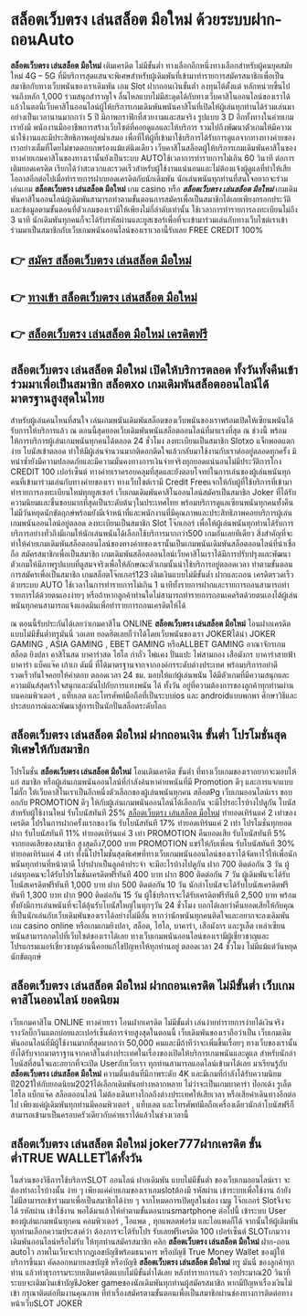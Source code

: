 # สล็อตเว็บตรง เล่นสล็อต มือใหม่  ด้วยระบบฝาก-ถอนAuto

**สล็อตเว็บตรง เล่นสล็อต มือใหม่** เติมเครดิต ไม่มีขั้นต่ำ  ทางเลือกอีกหนึ่งทางเลือกสำหรับผู้คนยุคสมัยใหม่ 4G – 5G ที่มีบริการสุดแสนจะพิเศษสำหรับผู้เดิมพันที่เข้ามาทำรายการสมัครสมาชิกเพื่อเป็นสมาชิกกับทางเว็บพนันของเราเดิมพัน เกม Slot  ฝากถอนเงินขั้นต่ำ ลงทุนได้ตั้งแต่ หลักหน่วยขึ้นไปจนถึงหลัก 1,000 ร่วมสนุกสำราญใจ ลื่นไหลแบบไม่มีสะดุดได้กับทางเว็บคาสิโนออนไลน์ของเราได้แล้วในตอนี้เว็บคาสิโนออนไลน์ผู้ให้บริการเกมเดิมพันพนันคาสิโนที่เปิดให้ผู้เล่นทุกท่านได้ร่วมเล่นมาอย่างเป็นเวลานานมากกว่า 5 ปี มีภาพกราฟิกที่สวยงามและสมจริง รูปแบบ 3 D
อีกทั้งทางในค่ายเกมเรายังมี พนักงานมืออาชีพการสร้างเว็บไซต์ที่คอยดูแลและให้บริการ  รวมไปถึงพัฒนาตัวเกมให้มีความน่าใช้งานและมีประสิทธิภาพอยู่สม่ำเสมอ เพื่อที่ให้ผู้ที่เข้ามาใช้บริการได้รับการดูแลจากทางทางค่ายของเราอย่างเต็มที่โดยไม่ขาดตกบกพร่องแม้แต่นิดเดียว เว็บคาสิโนสล็อตผู้ให้บริการเกมเดิมพันคาสิโนของทางค่ายเกมคาสิโนของทางเรานั้นยังเป็นระบบ AUTOใช้เวลาการทำรายการไม่เกิน 60 วินาที ต่อการเติมยอดเครดิต เรียกได้ว่าสะดวกและรวดเร็วสำหรับผู้ใช้งานแน่นอนและไม่ต้องแจ้งผู้ดูแลที่ทำให้เสียโอกาสอีกต่อไปเมื่อทำรายการฝากยอดเครดิตกับนักเดิมพัน
นักเล่นพนันทุกท่านที่สนใจอยากจะร่วมเล่นเกม **สล็อตเว็บตรง เล่นสล็อต มือใหม่** เกม casino  หรือ ***สล็อตเว็บตรง เล่นสล็อต มือใหม่*** เกมเดิมพันคาสิโนออนไลน์ผู้เดิมพันสามารถทำตามขั้นตอนการสมัครเพื่อเป็นสมาชิกได้เลยเพียงกรอกประวัติและข้อมูลตามขั้นตอนที่ตัวเกมของเรามีให้เพียงไม่กี่ลำดับเท่านั้น ใช้เวลาการทำรายการลงทะเบียนไม่ถึง 3 นาที นักเดิมพันทุกคนก็จะได้รับรหัสผ่านและยูสเซอร์เพื่อที่จะเข้ามาร่วมเล่นกับทางเว็บไซต์เราเข้าร่วมมาเป็นสมาชิกกับเว็บเกมพนันออนไลน์ของเราเวลานี้รับเลย FREE CREDIT 100%

## 👉 [สมัคร สล็อตเว็บตรง เล่นสล็อต มือใหม่](https://archa888.com/)
## 👉 [ทางเข้า สล็อตเว็บตรง เล่นสล็อต มือใหม่](https://archa888.com/)
## 👉 [สล็อตเว็บตรง เล่นสล็อต มือใหม่ เครดิตฟรี](https://archa888.com/)

## สล็อตเว็บตรง เล่นสล็อต มือใหม่ เปิดให้บริการตลอด ทั้งวันทั้งคืนเข้าร่วมมาเพื่อเป็นสมาชิก สล็อตxo เกมเดิมพันสล็อตออนไลน์ได้มาตรฐานสูงสุดในไทย

สำหรับผู้เล่นคนไหนที่สนใจ เล่นเกมพนันเดิมพันสล็อตของเว็บพนันของเราพร้อมเปิดให้เซียนพนันได้รับการให้บริการแล้ว ณ ตอนนี้สุดยอดเว็บเดิมพันพนันสล็อตออนไลน์ที่มาแรงที่สุด ณ ช่วงนี้ พร้อมให้การบริการผู้เล่นเกมพนันทุกคนได้ตลอด 24 ชั่วโมง ลงทะเบียนเป็นสมาชิก Slotxo แจ็กพอตแตกง่าย โบนัสเข้าตลอด ทำให้มีผู้เล่นจำนวนมากติดอกติดใจแล้วกลับมาใช้งานกับเราต่ออยู่ตลอดทุกครั้ง มิหนำซ้ำยังมีความปลอดภัยและมีความมั่นคงทางการเงินจ่ายจริงทุกยอดแน่นอนไม่มีประวัติการโกง CREDIT 100 เปอร์เซ็นต์ ทางค่ายเราครอบคลุมที่สุดและยังตอบโจทย์ในการเล่นของผู้เล่นพนันทุกคนที่เข้ามาร่วมเล่นกับทางค่ายของเรา
ทางเว็บไซต์เรามี Credit Freeแจกให้กับผู้ที่ใช้บริการที่เข้ามาทำรายการลงทะเบียนใหม่ทุกยูสเซอร์ เว็บเกมเดิมพันคาสิโนออนไลน์สมัครเป็นสมาชิก Joker ที่ได้รับความนิยมและชื่นชอบมากที่สุดเป็นระดับต้นๆในประเทศไทย พร้อมบริการดูแลเซียนพนันทุกคนทั้งคืน ไม่มีวันหยุดนักขัตฤกษ์พร้อมยังมีเจ้าหน้าที่และพนักงานที่มีคุณภาพและประสิทธิภาพคอยบริการผู้เล่นเกมพนันออนไลน์อยู่ตลอด ลงทะเบียนเป็นสมาชิก Slot โจ๊กเกอร์ เพื่อให้ผู้เล่นพนันทุกท่านได้รับการบริการอย่างทั่วถึงมีเกมให้นักเล่นพนันได้เลือกใช้บริการมากกว่า500 เกมกันเลยทีเดียว
สิ่งสำคัญที่จะทำให้ค่ายเกมเดิมพันสล็อตออนไลน์ของทางค่ายของเรานั้นเป็นเกมพนันเดิมพันสล็อตออนไลน์ที่น่าเชื่อถือ สมัครสมาชิกเพื่อเป็นสมาชิก  เกมเดิมพันสล็อตออนไลน์เว็บคาสิโนเราได้มีการปรับปรุงและพัฒนาตัวเกมให้มีภาพรูปแบบที่ดูสมจจริงเพื่อให้ลักษณะตัวเกมนั้นน่าใช้บริการอยู่ตลอดเวลา ทำตามขั้นตอนการสมัครเพื่อเป็นสมาชิก เกมสล็อตโจ๊กเกอร์123 เติมเงินแบบไม่มีขั้นต่ำ ฝากและถอน เครดิตรวดเร็วด้วยระบบ AUTO ใช้เวลาในการทำรายการไม่เกิน 1 นาทีทั้งรายการฝากและรายการถอนสามารถทำรายการได้ด้วยตนเองง่ายๆ หรือถ้าหากลูกค้าท่านใดไม่สามารถทำรายการถอนเคดริตด้วยตนเองได้ผู้เล่นพนันทุกคนสามารถแจ้งแอดมินเพื่อทำรายการถอนเครดิตให้ได้

ณ ตอนนี้รับประกันได้เลยว่าเกมคาสิโน ONLINE **สล็อตเว็บตรง เล่นสล็อต มือใหม่** โอนฝากเครดิต แบบไม่มีขั้นต่ำทรูมันนี่ วอเลท ยอดฮิตเลยก็ว่าได้โดยเว็บพนันของเรา JOKERได้นำ JOKER GAMING , ASIA GAMING , EBET GAMING หรือALLBET GAMING อาณาจักรเกมสล็อต ยิงปลา คาสิโนสด บาคาร่าสด ไฮโล กำถั่ว ไพ่แคง ปั่นแปะ ไพ่สามกอง เสือมังกร บาคาร่าสายฟ้า บาคาร่า แบ็คแจ๊ค เก้าเก ดัมมี่ ที่ได้มาตรฐานจากจากองค์กรระดับต่างประเทศ พร้อมบริการอย่าดีรวดเร็วทันใจคอยให้คำตอบ ตลอดเวลา 24 ชม. มอบให้แก่ผู้เล่นพนัน ได้มีตัวเกมที่มีความสนุกและความมันส์สุดเร้าใจสนุกและมันไปกับการแทงพนัน ได้ ทั้งวัน อยู่ที่ความต้องการของลูกค้าทุกท่านผ่านบนคอมพิวเตอร์ , แท็บเลต และโทรศัพท์มือถือที่เป็นระบบios และ androidแบบพกพา ศึกษาวิธีและประสบการณ์และพัฒนาสู่การเป็นนักปั่นสล็อตระดับโลก

## สล็อตเว็บตรง เล่นสล็อต มือใหม่ ฝากถอนเงิน ขั้นต่ำ โปรโมชั่นสุดพิเศษให้กับสมาชิก

โปรโมชั่น **สล็อตเว็บตรง เล่นสล็อต มือใหม่** โอนเติมเครดิต ขั้นต่ำ ที่ทางเว็บเกมของเราอยากจะมอบให้แก่  สมาชิก หรือผู้เล่นเกมพนันออนไลน์ที่กำลังค้นหาค่ายพนันที่มี  Promotion ดีๆ และการแจกแบบไม่กั๊ก ให้เว็บคาสิโนเราเป็นอีกหนึ่งตัวเลือกของผู้เล่นพนันทุกคน สล็อตPg เว็บเกมออนไลน์เรา ขอบอกกับ PROMOTION ดีๆ ให้กับผู้เล่นเกมพนันออนไลน์ได้เลือกกัน จะมีโปรอะไรบ้างไปดูกัน
โบนัสสำหรับผู้ใช้งานใหม่ รับโบนัสทันที 25% [สล็อตเว็บตรง เล่นสล็อต มือใหม่](https://archa888.com/) ทำยอดเทิร์นแค่ 2 เท่าของเครดิต
โปรในการฝากครั้งแรกของวัน รับโบนัสทันที 17% ทำยอดเทิร์นแค่ 2 เท่า
โปรโมชั่นทุกยอดฝาก รับโบนัสทันที 11% ทำยอดเทิร์นแค่ 3 เท่า
 PROMOTION คืนยอดเสีย รับโบนัสทันที 5% จากยอดเสียของสมาชิก สูงสุดถึง7,000 บาท
 PROMOTION แชร์ให้กับเพื่อน รับโบนัสทันที 30% ทำยอดเทิร์นแค่ 4 เท่า
ทั้งนี้โปรโมชั่นสุดพิเศษที่ทางเว็บเกมพนันออนไลน์ของเราได้จัดหาไว้ให้เพื่อนักพนันทุกท่านที่หน้าตาดี โปรฝากเป็นลูกค้าประจำ จะมีอะไรบ้างไปดูกัน
ฝาก 700 ติดต่อกัน 3 วัน ผู้เล่นทุกคนจะได้รับโปรโมชั่นเครดิตฟรีทันที 400 บาท
ฝาก 800 ติดต่อกัน 7 วัน ผู้เดิมพันจะได้รับโบนัสเครดิตฟรีทันที 1,000 บาท
ฝาก 500 ติดต่อกัน 10 วัน นักล่าโบนัสจะได้รับโบนัสเครดิตฟรีทันที 1,300 บาท
ฝาก 900 ติดต่อกัน 15 วัน ผู้ใช้บริการจะได้รับเครดิตฟรีทันที 2,500 บาท
พร้อมทั้งยังมีการเล่นพนันที่จะได้ลุ้นรับโบนัสใหญ่ในทุกๆวัน 24 ชั่วโมง บอกได้เลยว่าคืนยอดเสียให้กับคุณที่เป็นนักเล่นกับเว็บเดิมพันของเราได้อย่างไม่มีอั้น หากว่านักพนันทุกคนติดใจและอยากจะลงเดิมพัน เกม casino online หรือเกมเกมยิงปลา, สล็อต, ไฮโล, บาคาร่า, เสือมังกร และรูเล็ต เหล่าเซียนพนันสามารถกดไปที่เว็บไซต์ของเราได้เลย ทางเว็บเกมพนันออนไลน์ของเรามีผู้เชี่ยวชาญและโปรแกรมเมอร์เชี่ยวชาญด้านนี้คอยแก้ไขปัญหาให้ทุกท่านอยู่ ตลอดเวลา 24 ชั่วโมง ไม่มีแม้แต่วันหยุดนักขัตฤกษ์

## สล็อตเว็บตรง เล่นสล็อต มือใหม่ ฝากถอนเครดิต ไม่มีขั้นต่ำ  เว็บเกมคาสิโนออนไลน์ ยอดนิยม

เว็บเกมคาสิโน ONLINE ทางค่ายเรา โอนฝากเครดิต ไม่มีขั้นต่ำ เล่นง่ายทำรายการง่ายได้เงินจริง รางวัลบิ๊กวินแตกบ่อยและเปอร์เซ็นต์การจ่ายสูงสุดในตอนนี้ เว็บเดิมพันของเราถือว่าเป็น เว็บเกมเดิมพันออนไลน์ที่มีผู้ใช้งานมากที่สุดมากกว่า 50,000 คนและมีถ้าทีว่าจะเพิ่มขึ้นเรื่อยๆ ทางเว็บของเรานั้นยังได้รับจากมาตราฐานจากคาสิโนต่างประเทศในเรื่องของเปิดให้บริการเกมพนันและดูแล สำหรับนักล่าโบนัสที่สนใจและอยากที่จะเปิด Userกับเว็บเรา ทุกท่านสามารถแอดไลน์เข้ามาได้เลย
	มาเรียนรู้กับ **สล็อตเว็บตรง เล่นสล็อต มือใหม่** ความตื่นเต้นที่มีภาพระดับ 4K และมีเกมที่กำลังได้รับความนิยมปี2021ให้กับยอดนิยม2021ได้เลือกเดิมพันอย่างหลากหลาย  ไม่ว่าจะเป็นเกมบาคาร่า ป๊อกเด้ง รูเล็ต ไฮโล แบ็กแจ๊ค สล็อตออนไลน์ ไม่ต้องเดินทางไกลถึงต่างประเทศให้เสียเวลา หรือเสียค่าเดินทางอีกต่อไป เพียงแค่ผู้เดิมพันทุกท่านมีคอมพิวเตอร์ , แท็บเลต และโทรศัพท์มือถือเครื่องเดียวนักล่าโบนัสฟรีก็สามารถเข้ามาเป็นครอบครัวเดียวกับค่ายเราได้แล้วในช่วงเวลานี้

## สล็อตเว็บตรง เล่นสล็อต มือใหม่ joker777ฝากเครดิต ขั้นต่ำTRUE WALLETได้ทั้งวัน

ในส่วนของวิธีการใช้บริการSLOT ออนไลน์ ฝากเดิมพัน แบบไม่มีขั้นต่ำ ของเว็บเกมออนไลน์เรา จะต้องทำอะไรบ้างนั้น ง่าย ๆ เพียงแค่ค่ายเกมของเราเกมslotต้องมี รหัสผ่าน เข้าระบบเพื่อใช้งาน ถ้ายังไม่มีสามารถเข้าร่วมมาเพื่อเป็นสมาชิกได้ง่าย ๆ จากโหมดการเปิดยูสในช่อง เมนู โจ๊กเกอร์ Slotจึงจะได้ รหัสผ่าน เข้าใช้งาน พอได้มาแล้วให้ทำตามขั้นตอนบนsmartphone ต่อไปนี้
เข้าระบบ User  ของผู้เล่นเกมพนันทุกคน คอมพิวเตอร์ , ไอแพด , ทุกแพลตฟอร์ม และไอแพดก็ได้
จากนั้นให้ผู้เดิมพันทุกท่านเลือกความประสงค์ว่า ต้องการจะได้รับโปร รับเลยฟรีเครดิต 100 เปอร์เซ็นต์  SLOTเกมวางเดิมพันออนไลน์หรือไม่รับ
ให้ทุกท่านสมัครสมาชิก คลิก **สล็อตเว็บตรง เล่นสล็อต มือใหม่** ฝาก-ถอน autoไว ภาพในเว็บจะปรากฏเลขบัญชีพร้อมธนาคาร หรือบัญชี True Money Wallet ของผู้ให้บริการขึ้นมา
คัดลอกหมายเลขบัญชี หรือบัญชี **สล็อตเว็บตรง เล่นสล็อต มือใหม่** ทรู มันนี่ ของลูกค้าทุกท่าน แล้วทำธุรกรรมระบบเติมเครดิตแบบไม่มีขั้นต่ำได้เลย
หลังทำรายการแล้ว รอประมาณ20 วินาที ระบบจะเติมเงินเข้าบัญชีJoker gameของนักเดิมพันทุกท่านผู้สมัครสมาชิก
หากมีปัญหาเรื่องเงินไม่เข้า กรุณาติดต่อทีมงานคุณภาพ ที่ทำเรื่องสมัครตามขั้นตอนเพื่อเป็นสมาชิกผ่านช่องทางการติดต่อทางหน้าเว็บSLOT JOKER


